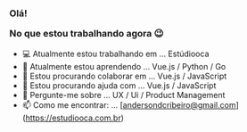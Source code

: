 ### Olá! <p>No que estou trabalhando agora 😉

- 💻  Atualmente estou trabalhando em ... Estúdiooca
- 🌱  Atualmente estou aprendendo ... Vue.js / Python / Go 
- 👯  Estou procurando colaborar em ... Vue.js / JavaScript
- 🤔  Estou procurando ajuda com ... Vue.js / JavaScript
- 💬  Pergunte-me sobre ... UX / Ui / Product Management
- 📫  Como me encontrar: ... [andersondcribeiro@gmail.com] <br>(https://estudiooca.com.br)
